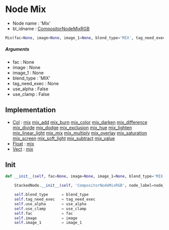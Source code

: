 # Node Mix

- Node name : 'Mix'
- bl_idname : [CompositorNodeMixRGB](https://docs.blender.org/api/current/bpy.types.CompositorNodeMixRGB.html)


``` python
Mix(fac=None, image=None, image_1=None, blend_type='MIX', tag_need_exec=None, use_alpha=False, use_clamp=False, node_label=None, node_color=None)
```
##### Arguments

- fac : None
- image : None
- image_1 : None
- blend_type : 'MIX'
- tag_need_exec : None
- use_alpha : False
- use_clamp : False

## Implementation

- [Col](/docs/Compositor/Col.md) : [mix](/docs/Compositor/Col.md#mix) [mix_add](/docs/Compositor/Col.md#mix_add) [mix_burn](/docs/Compositor/Col.md#mix_burn) [mix_color](/docs/Compositor/Col.md#mix_color) [mix_darken](/docs/Compositor/Col.md#mix_darken) [mix_difference](/docs/Compositor/Col.md#mix_difference) [mix_divide](/docs/Compositor/Col.md#mix_divide) [mix_dodge](/docs/Compositor/Col.md#mix_dodge) [mix_exclusion](/docs/Compositor/Col.md#mix_exclusion) [mix_hue](/docs/Compositor/Col.md#mix_hue) [mix_lighten](/docs/Compositor/Col.md#mix_lighten) [mix_linear_light](/docs/Compositor/Col.md#mix_linear_light) [mix_mix](/docs/Compositor/Col.md#mix_mix) [mix_multiply](/docs/Compositor/Col.md#mix_multiply) [mix_overlay](/docs/Compositor/Col.md#mix_overlay) [mix_saturation](/docs/Compositor/Col.md#mix_saturation) [mix_screen](/docs/Compositor/Col.md#mix_screen) [mix_soft_light](/docs/Compositor/Col.md#mix_soft_light) [mix_subtract](/docs/Compositor/Col.md#mix_subtract) [mix_value](/docs/Compositor/Col.md#mix_value)
- [Float](/docs/Compositor/Float.md) : [mix](/docs/Compositor/Float.md#mix)
- [Vect](/docs/Compositor/Vect.md) : [mix](/docs/Compositor/Vect.md#mix)

## Init

``` python
def __init__(self, fac=None, image=None, image_1=None, blend_type='MIX', tag_need_exec=None, use_alpha=False, use_clamp=False, node_label=None, node_color=None):

    StackedNode.__init__(self, 'CompositorNodeMixRGB', node_label=node_label, node_color=node_color)

    self.blend_type      = blend_type
    self.tag_need_exec   = tag_need_exec
    self.use_alpha       = use_alpha
    self.use_clamp       = use_clamp
    self.fac             = fac
    self.image           = image
    self.image_1         = image_1
```
